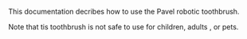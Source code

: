 This documentation decribes how to use the Pavel robotic toothbrush.

Note that tis toothbrush is not safe to use for children, adults , or pets.